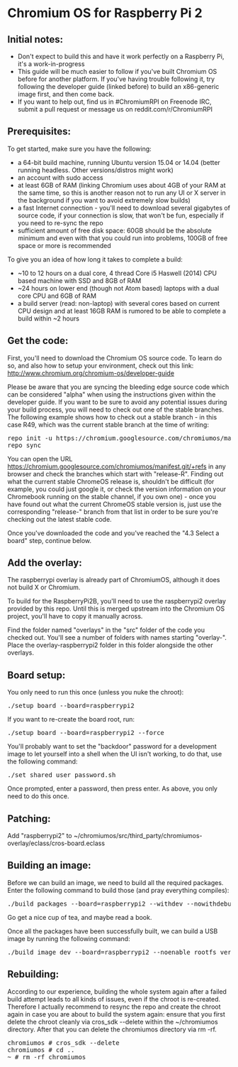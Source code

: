 Chromium OS for Raspberry Pi 2
==============================

Initial notes:
--------------

* Don't expect to build this and have it work perfectly on a Raspberry Pi, it's a work-in-progress
* This guide will be much easier to follow if you've built Chromium OS before for another platform. If you've having trouble following it, try following the developer guide (linked before) to build an x86-generic image first, and then come back.
* If you want to help out, find us in #ChromiumRPI on Freenode IRC, submit a pull request or message us on reddit.com/r/ChromiumRPI

Prerequisites:
--------------

To get started, make sure you have the following:

* a 64-bit build machine, running Ubuntu version 15.04 or 14.04 (better running headless. Other versions/distros might work)
* an account with sudo access
* at least 6GB of RAM (linking Chromium uses about 4GB of your RAM at the same time, so this is another reason not to run any UI or X server in the background if you want to avoid extremely slow builds)
* a fast Internet connection - you'll need to download several gigabytes of source code, if your connection is slow, that won't be fun, especially if you need to re-sync the repo
* sufficient amount of free disk space: 60GB should be the absolute minimum and even with that you could run into problems, 100GB of free space or more is recommended

To give you an idea of how long it takes to complete a build:
- ~10 to 12 hours on a dual core, 4 thread Core i5 Haswell (2014) CPU based machine with SSD and 8GB of RAM
- ~24 hours on lower end (though not Atom based) laptops with a dual core CPU and 6GB of RAM
- a build server (read: non-laptop) with several cores based on current CPU design and at least 16GB RAM is rumored to be able to complete a build within ~2 hours

Get the code:
-------------

First, you'll need to download the Chromium OS source code. To learn do so, and also how to setup your environment, check out this link: http://www.chromium.org/chromium-os/developer-guide

Please be aware that you are syncing the bleeding edge source code which can be considered "alpha" when using the instructions given within the developer guide. If you want to be sure to avoid any potential issues during your build process, you will need to check out one of the stable branches. The following example shows how to check out a stable branch - in this case R49, which was the current stable branch at the time of writing:

<pre>
repo init -u https://chromium.googlesource.com/chromiumos/manifest.git -b release-R49-7834.B
repo sync
</pre>

You can open the URL https://chromium.googlesource.com/chromiumos/manifest.git/+refs in any browser and check the branches which start with "release-R". Finding out what the current stable ChromeOS release is, shouldn't be difficult (for example, you could just google it, or check the version information on your Chromebook running on the stable channel, if you own one) - once you have found out what the current ChromeOS stable version is, just use the corresponding "release-" branch from that list in order to be sure you're checking out the latest stable code.

Once you've downloaded the code and you've reached the "4.3 Select a board" step, continue below.

Add the overlay:
----------------

The raspberrypi overlay is already part of ChromiumOS, although it does not build X or Chromium.

To build for the RaspberryPi2B, you'll need to use the raspberrypi2 overlay provided by this repo. Until this is merged upstream into the Chromium OS project, you'll have to copy it manually across.

Find the folder named "overlays" in the "src" folder of the code you checked out. You'll see a number of folders with names starting "overlay-". Place the overlay-raspberrypi2 folder in this folder alongside the other overlays.

Board setup:
------------

You only need to run this once (unless you nuke the chroot):

<pre>
./setup_board --board=raspberrypi2
</pre>

If you want to re-create the board root, run:

<pre>
./setup_board --board=raspberrypi2 --force
</pre>

You'll probably want to set the "backdoor" password for a development image to let yourself into a shell when the UI isn't working, to do that, use the following command:

<pre>
./set_shared_user_password.sh
</pre>

Once prompted, enter a password, then press enter. As above, you only need to do this once.

Patching:
------------------

Add "raspberrypi2" to ~/chromiumos/src/third_party/chromiumos-overlay/eclass/cros-board.eclass



Building an image:
------------------

Before we can build an image, we need to build all the required packages. Enter the following command to build those (and pray everything compiles):

<pre>
./build_packages --board=raspberrypi2 --withdev --nowithdebug --nowithtest --nowithautotest
</pre>

Go get a nice cup of tea, and maybe read a book.

Once all the packages have been successfully built, we can build a USB image by running the following command:

<pre>
./build_image dev --board=raspberrypi2 --noenable_rootfs_verification
</pre>


Rebuilding:
------------------

According to our experience, building the whole system again after a failed build attempt leads to all kinds of issues, even if the chroot is re-created. Therefore I actually recommend to resync the repo and create the chroot again in case you are about to build the system again: ensure that you first delete the chroot cleanly via cros_sdk --delete within the ~/chromiumos directory. After that you can delete the chromiumos directory via rm -rf.

<pre>
chromiumos # cros_sdk --delete
chromiumos # cd ..
~ # rm -rf chromiumos
</pre>
